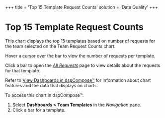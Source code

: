 +++
title = 'Top 15 Template Request Counts'
solution = 'Data Quality'
+++

# Top 15 Template Request Counts

This chart displays the top 15 templates based on number of requests for
the team selected on the Team Request Counts chart.

Hover a cursor over the bar to view the number of requests per template.

Click a bar to open the <span style="font-style: italic;">[All
Requests](../Page_Desc/All_Requests)</span> page to view details
about the requests for that template.

Refer to [View Dashboards in
dspCompose™](View_Dashboards_in_dspCompose) for information about
chart features and the data that displays on charts.

To access this chart in dspCompose™:

1.  Select <span style="font-weight: bold;">Dashboards \> Team
    Templates</span> in the
    <span style="font-style: italic;">Navigation</span> pane.
2.  Click a bar for a template.
